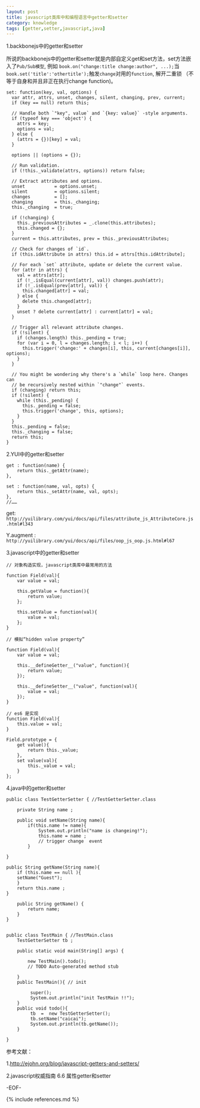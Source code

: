 ```yaml
---
layout: post
title: javascript类库中和编程语言中getter和setter
category: knowledge
tags: [getter,setter,javascript,java]
---
```





1.backbonejs中的getter和setter


所说的backbonejs中的getter和setter就是内部自定义get和set方法，set方法嵌入了`Pub/Sub模型`,
例如 `book.on("change:title change:author", ...);`当`book.set('title':'othertitle');`触发`change`对用的`function`,
解开二重锁 （不等于自身和并且非正在执行change function)。


    set: function(key, val, options) {
      var attr, attrs, unset, changes, silent, changing, prev, current;
      if (key == null) return this;

      // Handle both `"key", value` and `{key: value}` -style arguments.
      if (typeof key === 'object') {
        attrs = key;
        options = val;
      } else {
        (attrs = {})[key] = val;
      }

      options || (options = {});

      // Run validation.
      if (!this._validate(attrs, options)) return false;

      // Extract attributes and options.
      unset           = options.unset;
      silent          = options.silent;
      changes         = [];
      changing        = this._changing;
      this._changing  = true;

      if (!changing) {
        this._previousAttributes = _.clone(this.attributes);
        this.changed = {};
      }
      current = this.attributes, prev = this._previousAttributes;

      // Check for changes of `id`.
      if (this.idAttribute in attrs) this.id = attrs[this.idAttribute];

      // For each `set` attribute, update or delete the current value.
      for (attr in attrs) {
        val = attrs[attr];
        if (!_.isEqual(current[attr], val)) changes.push(attr);
        if (!_.isEqual(prev[attr], val)) {
          this.changed[attr] = val;
        } else {
          delete this.changed[attr];
        }
        unset ? delete current[attr] : current[attr] = val;
      }

      // Trigger all relevant attribute changes.
      if (!silent) {
        if (changes.length) this._pending = true;
        for (var i = 0, l = changes.length; i < l; i++) {
          this.trigger('change:' + changes[i], this, current[changes[i]], options);
        }
      }

      // You might be wondering why there's a `while` loop here. Changes can
      // be recursively nested within `"change"` events.
      if (changing) return this;
      if (!silent) {
        while (this._pending) {
          this._pending = false;
          this.trigger('change', this, options);
        }
      }
      this._pending = false;
      this._changing = false;
      return this;
    }


2.YUI中的getter和setter

	get : function(name) {
        return this._getAttr(name);
    },

	set : function(name, val, opts) {
        return this._setAttr(name, val, opts);
    },
	//……



get: `http://yuilibrary.com/yui/docs/api/files/attribute_js_AttributeCore.js.html#l343`

Y.augment : `http://yuilibrary.com/yui/docs/api/files/oop_js_oop.js.html#l67`




3.javascript中的getter和setter


    // 对象构造实现，javascript类库中最常用的方法
    
    function Field(val){
	    var value = val;
	       
	    this.getValue = function(){
	    	return value;
	    };
	       
	    this.setValue = function(val){
	    	value = val;
	    };
    } 
    
    // 模拟“hidden value property” 
    
    function Field(val){
    	var value = val;
       
	    this.__defineGetter__("value", function(){
	    	return value;
	    });
	       
	    this.__defineSetter__("value", function(val){
	    	value = val;
	    });
    }
    
    // es6 是实现
    function Field(val){
    	this.value = val;
    }
     
    Field.prototype = {
	    get value(){
	    	return this._value;
	    },
	    set value(val){
	    	this._value = val;
	    }
    };








4.java中的getter和setter

    public class TestGetterSetter { //TestGetterSetter.class
    	
    	private String name ;
    
    	public void setName(String name){
    		if(this.name != name){
    			System.out.println("name is changeing!");
    			this.name = name ;
    			// trigger change  event
    		}
    
    }
    
    public String getName(String name){
	    if (this.name == null ){
	    setName("Guest");
	    }
	    return this.name ;
    }
    
    	public String getName() {
    		return name;
    	}
    }


    public class TestMain { //TestMain.class
    	TestGetterSetter tb ;
    
    	public static void main(String[] args) {
    		
    		new TestMain().todo();
    		// TODO Auto-generated method stub
    
    	}
    	public TestMain(){ // init
    		
    		 super();
    		 System.out.println("init TestMain !!");
    	}
    	public void todo(){
    		 tb  =  new TestGetterSetter();
    		 tb.setName("caicai");
    		 System.out.println(tb.getName());
    	}
    
    }





参考文献：

1.http://ejohn.org/blog/javascript-getters-and-setters/

2.javascript权威指南 6.6 属性getter和setter

-EOF-

{% include references.md %}